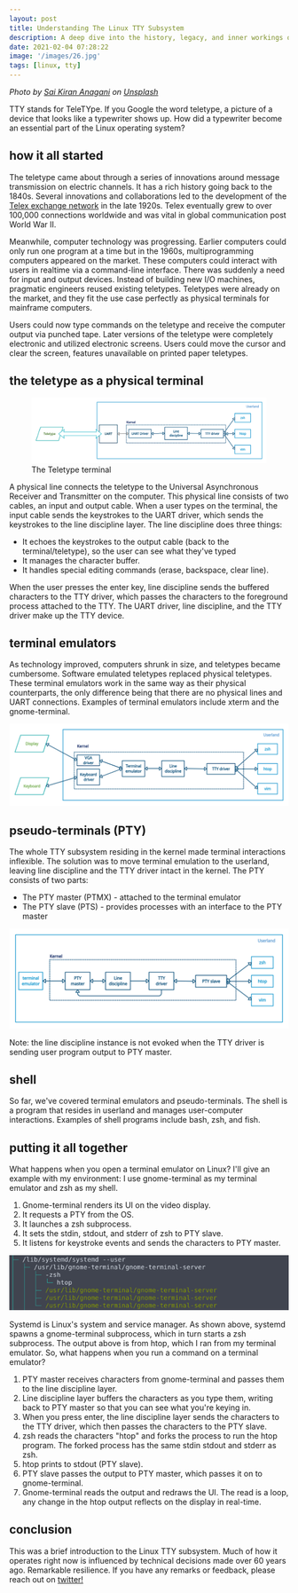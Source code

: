 ```yaml
---
layout: post
title: Understanding The Linux TTY Subsystem
description: A deep dive into the history, legacy, and inner workings of the Linux TTY subsystem.
date: 2021-02-04 07:28:22
image: '/images/26.jpg'
tags: [linux, tty]
---
```


_Photo by <a href="https://unsplash.com/@_imkiran?utm_source=unsplash&amp;utm_medium=referral&amp;utm_content=creditCopyText">Sai Kiran Anagani</a> on <a href="https://unsplash.com/s/photos/linux?utm_source=unsplash&amp;utm_medium=referral&amp;utm_content=creditCopyText">Unsplash</a>_

TTY stands for TeleTYpe. If you Google the word teletype, a picture of a device that looks like a typewriter shows up. How did a typewriter become an essential part of the Linux operating system?

## how it all started
The teletype came about through a series of innovations around message transmission on electric channels. It has a rich history going back to the 1840s. Several innovations and collaborations led to the development of the [Telex exchange network](https://en.wikipedia.org/wiki/Telex) in the late 1920s. Telex eventually grew to over 100,000 connections worldwide and was vital in global communication post World War II.

Meanwhile, computer technology was progressing. Earlier computers could only run one program at a time but in the 1960s, multiprogramming computers appeared on the market. These computers could interact with users in realtime via a command-line interface. There was suddenly a need for input and output devices. Instead of building new I/O machines, pragmatic engineers reused existing teletypes. Teletypes were already on the market, and they fit the use case perfectly as physical terminals for mainframe computers.

Users could now type commands on the teletype and receive the computer output via punched tape. Later versions of the teletype were completely electronic and utilized electronic screens. Users could move the cursor and clear the screen, features unavailable on printed paper teletypes.

## the teletype as a physical terminal
<figure><img src="/images/teletype-terminal.jpg"><figcaption>The Teletype terminal</figcaption></figure>

A physical line connects the teletype to the Universal Asynchronous Receiver and Transmitter on the computer. This physical line consists of two cables, an input and output cable. When a user types on the terminal, the input cable sends the keystrokes to the UART driver, which sends the keystrokes to the line discipline layer. The line discipline does three things:
* It echoes the keystrokes to the output cable (back to the terminal/teletype), so the user can see what they've typed 
* It manages the character buffer.
* It handles special editing commands (erase, backspace, clear line).

When the user presses the enter key, line discipline sends the buffered characters to the TTY driver, which passes the characters to the foreground process attached to the TTY.
The UART driver, line discipline, and the TTY driver make up the TTY device.

## terminal emulators
As technology improved, computers shrunk in size, and teletypes became cumbersome. Software emulated teletypes replaced physical teletypes. These terminal emulators work in the same way as their physical counterparts, the only difference being that there are no physical lines and UART connections. Examples of terminal emulators include xterm and the gnome-terminal.

<img src="/images/terminal-emulator.jpg"/>

## pseudo-terminals (PTY)
The whole TTY subsystem residing in the kernel made terminal interactions inflexible. The solution was to move terminal emulation to the userland, leaving line discipline and the TTY driver intact in the kernel. The PTY consists of two parts:
* The PTY master (PTMX) - attached to the terminal emulator
* The PTY slave  (PTS) - provides processes with an interface to the PTY master

<img src="/images/pseudo-terminal.jpg"/>

Note: the line discipline instance is not evoked when the TTY driver is sending user program output to PTY master.

## shell
So far, we've covered terminal emulators and pseudo-terminals. The shell is a program that resides in userland and manages user-computer interactions. Examples of shell programs include bash, zsh, and fish. 

## putting it all together
What happens when you open a terminal emulator on Linux? I'll give an example with my environment: I use gnome-terminal as my terminal emulator and zsh as my shell.
1. Gnome-terminal renders its UI on the video display.
2. It requests a PTY from the OS.
3. It launches a zsh subprocess.
4. It sets the stdin, stdout, and stderr of zsh to PTY slave.
5. It listens for keystroke events and sends the characters to PTY master.

<img src="/images/htop.png" />

Systemd is Linux's system and service manager. As shown above, systemd spawns a gnome-terminal subprocess, which in turn starts a zsh subprocess. The output above is from htop, which I ran from my terminal emulator. So, what happens when you run a command on a terminal emulator?
1. PTY master receives characters from gnome-terminal and passes them to the line discipline layer.
2. Line discipline layer buffers the characters as you type them, writing back to PTY master so that you can see what you're keying in.
3. When you press enter, the line discipline layer sends the characters to the TTY driver, which then passes the characters to the PTY slave.
4. zsh reads the characters "htop" and forks the process to run the htop program. The forked process has the same stdin stdout and stderr as zsh.
5. htop prints to stdout (PTY slave).
6. PTY slave passes the output to PTY master, which passes it on to gnome-terminal.
7. Gnome-terminal reads the output and redraws the UI. The read is a loop, any change in the htop output reflects on the display in real-time.

## conclusion
This was a brief introduction to the Linux TTY subsystem. Much of how it operates right now is influenced by technical decisions made over 60 years ago. Remarkable resilience.
If you have any remarks or feedback, please reach out on <a target="blank_" href="https://twitter.com/ishuah_">twitter!</a>